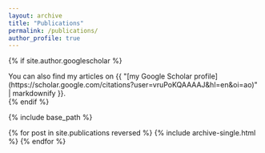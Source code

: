 ```yaml
---
layout: archive
title: "Publications"
permalink: /publications/
author_profile: true
---
```


{% if site.author.googlescholar %}
  <div class="wordwrap">
    You can also find my articles on {{ "[my Google Scholar profile](https://scholar.google.com/citations?user=vruPoKQAAAAJ&hl=en&oi=ao)" | markdownify }}.
  </div>
{% endif %}

{% include base_path %}

{% for post in site.publications reversed %}
  {% include archive-single.html %}
{% endfor %}

